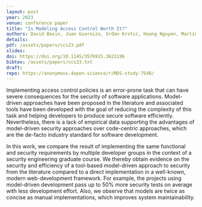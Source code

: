 ```yaml
---
layout: post
year: 2023
venue: conference paper
title: "Is Modeling Access Control Worth It?"
authors: David Basin, Juan Guarnizo, Srđan Krstić, Hoang Nguyen, Martín Ochoa
details:
pdf: /assets/papers/ccs23.pdf
slides:
doi: https://doi.org/10.1145/3576915.3623196
bibtex: /assets/papers/ccs23.txt
draft:
repo: https://anonymous.4open.science/r/MDS-study-7546/
---
```


Implementing access control policies is an error-prone task that can have severe consequences for
the security of software applications. Model-driven approaches have been proposed in the literature
and associated tools have been developed with the goal of reducing the complexity of this task and
helping developers to produce secure software efficiently. Nevertheless, there is a lack of
empirical data supporting the advantages of model-driven security approaches over code-centric
approaches, which are the de-facto industry standard for software development.

In this work, we compare the result of implementing the same functional and security requirements by
multiple developer groups in the context of a security engineering graduate course. We thereby
obtain evidence on the security and efficiency of a tool-based model-driven approach to security
from the literature compared to a direct implementation in a well-known, modern web-development
framework. For example, the projects using model-driven development pass up to 50% more security
tests on average with less development effort. Also, we observe that models are twice as concise
as manual implementations, which improves system maintainability.
